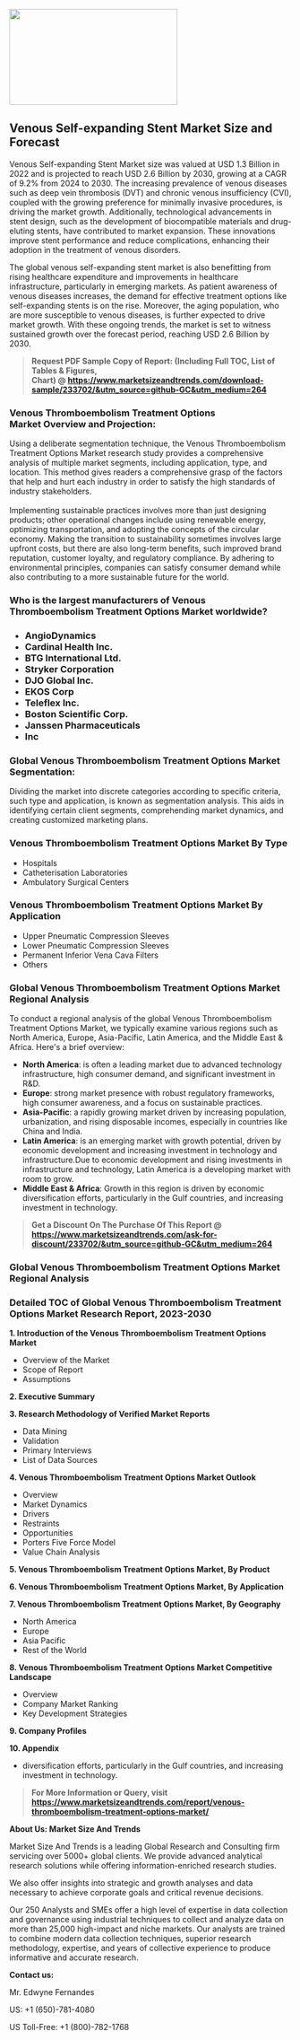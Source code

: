 <p><img class="alignnone size-medium wp-image-20088" src="https://ffe5etoiles.com/wp-content/uploads/2024/12/MST1-300x171.png" alt="" width="300" height="171" /></p><h2>Venous Self-expanding Stent Market Size and Forecast</h2><p>Venous Self-expanding Stent Market size was valued at USD 1.3 Billion in 2022 and is projected to reach USD 2.6 Billion by 2030, growing at a CAGR of 9.2% from 2024 to 2030. The increasing prevalence of venous diseases such as deep vein thrombosis (DVT) and chronic venous insufficiency (CVI), coupled with the growing preference for minimally invasive procedures, is driving the market growth. Additionally, technological advancements in stent design, such as the development of biocompatible materials and drug-eluting stents, have contributed to market expansion. These innovations improve stent performance and reduce complications, enhancing their adoption in the treatment of venous disorders.</p><p>The global venous self-expanding stent market is also benefitting from rising healthcare expenditure and improvements in healthcare infrastructure, particularly in emerging markets. As patient awareness of venous diseases increases, the demand for effective treatment options like self-expanding stents is on the rise. Moreover, the aging population, who are more susceptible to venous diseases, is further expected to drive market growth. With these ongoing trends, the market is set to witness sustained growth over the forecast period, reaching USD 2.6 Billion by 2030.</p></p><blockquote id="" class=""><strong>Request PDF Sample Copy of Report: (Including Full TOC, List of Tables &amp; Figures, Chart)&nbsp;@&nbsp;<strong><a href="https://www.marketsizeandtrends.com/download-sample/233702/&utm_source=github-GC&utm_medium=264" target="_blank">https://www.marketsizeandtrends.com/download-sample/233702/&utm_source=github-GC&utm_medium=264</a></strong></strong></blockquote><h3 id="" class="">Venous Thromboembolism Treatment Options Market&nbsp;Overview and Projection:</h3><p id="" class="">Using a deliberate segmentation technique, the Venous Thromboembolism Treatment Options Market research study provides a comprehensive analysis of multiple market segments, including application, type, and location. This method gives readers a comprehensive grasp of the factors that help and hurt each industry in order to satisfy the high standards of industry stakeholders. <br /> <br />Implementing sustainable practices involves more than just designing products; other operational changes include using renewable energy, optimizing transportation, and adopting the concepts of the circular economy. Making the transition to sustainability sometimes involves large upfront costs, but there are also long-term benefits, such improved brand reputation, customer loyalty, and regulatory compliance. By adhering to environmental principles, companies can satisfy consumer demand while also contributing to a more sustainable future for the world.</p><h3 id="" class="">Who is the largest manufacturers of&nbsp;Venous Thromboembolism Treatment Options Market worldwide?</h3><h3 class=""><p><ul><li>AngioDynamics </li><li> Cardinal Health Inc. </li><li> BTG International Ltd. </li><li> Stryker Corporation </li><li> DJO Global Inc. </li><li> EKOS Corp </li><li> Teleflex Inc. </li><li> Boston Scientific Corp. </li><li> Janssen Pharmaceuticals </li><li> Inc</li></ul></p></h3><h3 id="" class="">Global&nbsp;Venous Thromboembolism Treatment Options Market Segmentation:</h3><p id="" class="">Dividing the market into discrete categories according to specific criteria, such type and application, is known as segmentation analysis. This aids in identifying certain client segments, comprehending market dynamics, and creating customized marketing plans.</p><h3 id="" class="">Venous Thromboembolism Treatment Options Market&nbsp;By Type</h3><p><p><ul><li>Hospitals</li><li> Catheterisation Laboratories</li><li> Ambulatory Surgical Centers</p></li></ul></p></p><h3 id="" class="">Venous Thromboembolism Treatment Options Market&nbsp;By Application</h3><p class=""><p><ul><li>Upper Pneumatic Compression Sleeves</li><li> Lower Pneumatic Compression Sleeves</li><li> Permanent Inferior Vena Cava Filters</li><li> Others</li></ul></p></p><h3 id="" class="">Global Venous Thromboembolism Treatment Options Market Regional Analysis</h3><p id="" class="">To conduct a regional analysis of the global Venous Thromboembolism Treatment Options Market, we typically examine various regions such as North America, Europe, Asia-Pacific, Latin America, and the Middle East &amp; Africa. Here's a brief overview:</p><ul><li><strong>North America</strong>: is often a leading market due to advanced technology infrastructure, high consumer demand, and significant investment in R&amp;D.</li><li><strong>Europe</strong>: strong market presence with robust regulatory frameworks, high consumer awareness, and a focus on sustainable practices.</li><li><strong>Asia-Pacific</strong>: a rapidly growing market driven by increasing population, urbanization, and rising disposable incomes, especially in countries like China and India.</li><li><strong>Latin America</strong>: is an emerging market with growth potential, driven by economic development and increasing investment in technology and infrastructure.Due to economic development and rising investments in infrastructure and technology, Latin America is a developing market with room to grow.</li><li><strong>Middle East &amp; Africa</strong>: Growth in this region is driven by economic diversification efforts, particularly in the Gulf countries, and increasing investment in technology.</li></ul><blockquote id="" class=""><strong>Get a Discount On The Purchase Of This Report @ <strong><a href="https://www.marketsizeandtrends.com/ask-for-discount/233702/&utm_source=github-GC&utm_medium=264" target="_blank">https://www.marketsizeandtrends.com/ask-for-discount/233702/&utm_source=github-GC&utm_medium=264</a></strong></strong></blockquote><h3 id="" class="">Global Venous Thromboembolism Treatment Options Market Regional Analysis</h3><h3 id="" class="">Detailed TOC of Global Venous Thromboembolism Treatment Options Market Research Report, 2023-2030</h3><p id="" class=""><strong>1. Introduction of the Venous Thromboembolism Treatment Options Market</strong></p><ul><li>Overview of the Market</li><li>Scope of Report</li><li>Assumptions</li></ul><p id="" class=""><strong>2. Executive Summary</strong></p><p id="" class=""><strong>3. Research Methodology of Verified Market Reports</strong></p><ul><li>Data Mining</li><li>Validation</li><li>Primary Interviews</li><li>List of Data Sources</li></ul><p id="" class=""><strong>4. Venous Thromboembolism Treatment Options Market Outlook</strong></p><ul><li>Overview</li><li>Market Dynamics</li><li>Drivers</li><li>Restraints</li><li>Opportunities</li><li>Porters Five Force Model</li><li>Value Chain Analysis</li></ul><p id="" class=""><strong>5. Venous Thromboembolism Treatment Options Market, By Product</strong></p><p id="" class=""><strong>6. Venous Thromboembolism Treatment Options Market, By Application</strong></p><p id="" class=""><strong>7. Venous Thromboembolism Treatment Options Market, By Geography</strong></p><ul><li>North America</li><li>Europe</li><li>Asia Pacific</li><li>Rest of the World</li></ul><p id="" class=""><strong>8. Venous Thromboembolism Treatment Options Market Competitive Landscape</strong></p><ul><li>Overview</li><li>Company Market Ranking</li><li>Key Development Strategies</li></ul><p id="" class=""><strong>9. Company Profiles</strong></p><p id="" class=""><strong>10. Appendix</strong></p><ul><li>diversification efforts, particularly in the Gulf countries, and increasing investment in technology.</li></ul><blockquote id="" class=""><strong>For More Information or Query, visit <strong><strong><a href="https://www.marketsizeandtrends.com/report/venous-thromboembolism-treatment-options-market/" target="_blank">https://www.marketsizeandtrends.com/report/venous-thromboembolism-treatment-options-market/</a></strong></strong></strong></blockquote><p id="" class=""><strong>About Us: Market Size And Trends</strong></p><p id="" class="">Market Size And Trends is a leading Global Research and Consulting firm servicing over 5000+ global clients. We provide advanced analytical research solutions while offering information-enriched research studies.</p><p id="" class="">We also offer insights into strategic and growth analyses and data necessary to achieve corporate goals and critical revenue decisions.</p><p id="" class="">Our 250 Analysts and SMEs offer a high level of expertise in data collection and governance using industrial techniques to collect and analyze data on more than 25,000 high-impact and niche markets. Our analysts are trained to combine modern data collection techniques, superior research methodology, expertise, and years of collective experience to produce informative and accurate research.</p><p id="" class=""><strong>Contact us:</strong></p><p id="" class="">Mr. Edwyne Fernandes</p><p id="" class="">US: +1 (650)-781-4080</p><p id="" class="">US Toll-Free: +1 (800)-782-1768</p>
